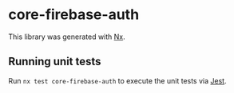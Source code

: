 # core-firebase-auth

This library was generated with [Nx](https://nx.dev).

## Running unit tests

Run `nx test core-firebase-auth` to execute the unit tests via [Jest](https://jestjs.io).
